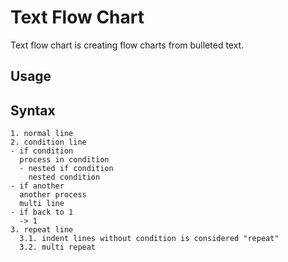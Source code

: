 # Text Flow Chart

Text flow chart is creating flow charts from bulleted text.

## Usage

## Syntax

```
1. normal line
2. condition line
- if condition
  process in condition
  - nested if condition
    nested condition
- if another
  another process
  multi line
- if back to 1
  -> 1
3. repeat line
  3.1. indent lines without condition is considered "repeat"
  3.2. multi repeat
```
